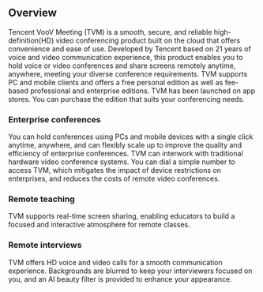  ## Overview

Tencent VooV Meeting (TVM) is a smooth, secure, and reliable high-definition(HD) video conferencing product built on the cloud that offers convenience and ease of use. Developed by Tencent based on 21 years of voice and video communication experience, this product enables you to hold voice or video conferences and share screens remotely anytime, anywhere, meeting your diverse conference requirements. TVM supports PC and mobile clients and offers a free personal edition as well as fee-based professional and enterprise editions. TVM has been launched on app stores. You can purchase the edition that suits your conferencing needs.

### Enterprise conferences

You can hold conferences using PCs and mobile devices with a single click anytime, anywhere, and can flexibly scale up to improve the quality and efficiency of enterprise conferences. TVM can interwork with traditional hardware video conference systems. You can dial a simple number to access TVM, which mitigates the impact of device restrictions on enterprises, and reduces the costs of remote video conferences.

### Remote teaching

TVM supports real-time screen sharing, enabling educators to build a focused and interactive atmosphere for remote classes.

### Remote interviews

TVM offers HD voice and video calls for a smooth communication experience. Backgrounds are blurred to keep your interviewers focused on you, and an AI beauty filter is provided to enhance your appearance.